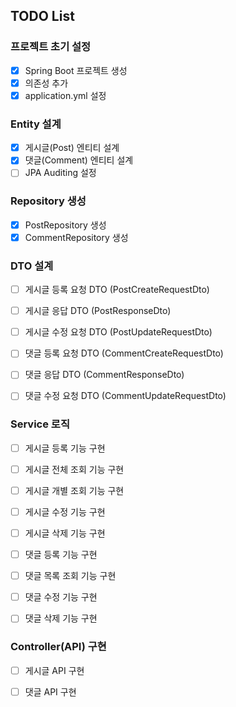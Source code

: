 ## TODO List

### 프로젝트 초기 설정
- [x] Spring Boot 프로젝트 생성 
- [x] 의존성 추가 
- [x] application.yml 설정

### Entity 설계
- [x] 게시글(Post) 엔티티 설계
- [x] 댓글(Comment) 엔티티 설계
- [ ] JPA Auditing 설정

### Repository 생성
- [x] PostRepository 생성
- [x] CommentRepository 생성

### DTO 설계
- [ ] 게시글 등록 요청 DTO (PostCreateRequestDto)
- [ ] 게시글 응답 DTO (PostResponseDto)
- [ ] 게시글 수정 요청 DTO (PostUpdateRequestDto)

- [ ] 댓글 등록 요청 DTO (CommentCreateRequestDto)
- [ ] 댓글 응답 DTO (CommentResponseDto)
- [ ] 댓글 수정 요청 DTO (CommentUpdateRequestDto)

### Service 로직
- [ ] 게시글 등록 기능 구현
- [ ] 게시글 전체 조회 기능 구현
- [ ] 게시글 개별 조회 기능 구현
- [ ] 게시글 수정 기능 구현
- [ ] 게시글 삭제 기능 구현

- [ ] 댓글 등록 기능 구현
- [ ] 댓글 목록 조회 기능 구현
- [ ] 댓글 수정 기능 구현
- [ ] 댓글 삭제 기능 구현

### Controller(API) 구현
- [ ] 게시글 API 구현
- [ ] 댓글 API 구현


